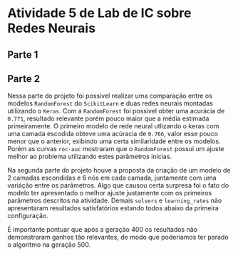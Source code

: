 # Atividade 5 de Lab de IC sobre Redes Neurais

## Parte 1

## Parte 2
Nessa parte do projeto foi possível realizar uma comparação entre os modelos `RandomForest` do `ScikitLearn` e duas redes neurais montadas utilizando o `Keras`. Com a `RandomForest` foi possível obter uma acurácia de `0.771`, resultado relevante porém pouco maior que a média estimada primeiramente. O primeiro modelo de rede neural utlizando o keras com uma camada escodida obteve uma acúracia de `0.766`, valor esse pouco menor que o anterior, exibindo uma certa similaridade entre os modelos. Porém as curvas `roc-auc` mostraram que o `RandomForest` possui um ajuste melhor ao problema utilizando estes parâmetros inicias.

Na segunda parte do projeto houve a proposta da criação de um modelo de 2 camadas escondidas e 6 nós em cada camada, juntamente com uma variáção entre os parâmetros. Algo que causou certa surpresa foi o fato do modelo ter apresentado o melhor ajuste justamente com os primeiros parâmetros descritos na atividade. Demais `solvers` e `learning_rates` não apresentaram resultados satisfatórios estando todos abaixo da primeira configuração.

É importante pontuar que após a geração 400 os resultados não demonstraram ganhos tão relevantes, de modo que poderíamos ter parado o algoritmo na geração 500.
